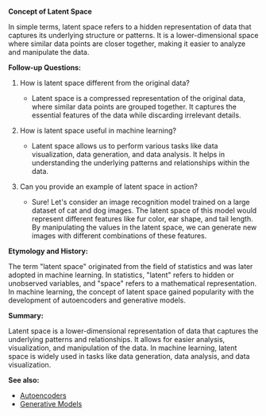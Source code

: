 **Concept of Latent Space**

In simple terms, latent space refers to a hidden representation of data that
captures its underlying structure or patterns. It is a lower-dimensional space
where similar data points are closer together, making it easier to analyze and
manipulate the data.

**Follow-up Questions:**

1. How is latent space different from the original data?
   - Latent space is a compressed representation of the original data, where
     similar data points are grouped together. It captures the essential
     features of the data while discarding irrelevant details.

2. How is latent space useful in machine learning?
   - Latent space allows us to perform various tasks like data visualization,
     data generation, and data analysis. It helps in understanding the
     underlying patterns and relationships within the data.

3. Can you provide an example of latent space in action?
   - Sure! Let's consider an image recognition model trained on a large dataset
     of cat and dog images. The latent space of this model would represent
     different features like fur color, ear shape, and tail length. By
     manipulating the values in the latent space, we can generate new images
     with different combinations of these features.

**Etymology and History:**

The term "latent space" originated from the field of statistics and was later
adopted in machine learning. In statistics, "latent" refers to hidden or
unobserved variables, and "space" refers to a mathematical representation. In
machine learning, the concept of latent space gained popularity with the
development of autoencoders and generative models.

**Summary:**

Latent space is a lower-dimensional representation of data that captures the
underlying patterns and relationships. It allows for easier analysis,
visualization, and manipulation of the data. In machine learning, latent space
is widely used in tasks like data generation, data analysis, and data
visualization.

**See also:**

- [Autoencoders](?concept=autoencoders&specialist_role=ML+Engineer&target_audience=Manager+without+much+technical+background)
- [Generative Models](?concept=generative+models&specialist_role=ML+Engineer&target_audience=Manager+without+much+technical+background)